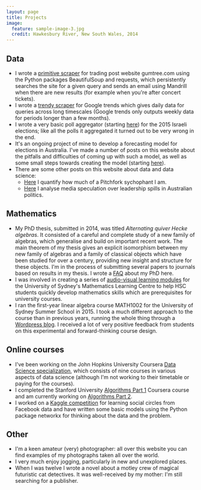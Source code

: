 ```yaml
---
layout: page
title: Projects
image:
  feature: sample-image-3.jpg
  credit: Hawkesbury River, New South Wales, 2014
---
```


## Data

- I wrote a <a href="https://github.com/clintonboys/gumtree_scraper" target="_blank">primitive scraper</a> for trading post website gumtree.com using the Python packages BeautifulSoup and requests, which persistently searches the site for a given query and sends an email using Mandrill when there are new results (for example when you're after concert tickets). 
- I wrote a <a href="https://github.com/clintonboys/trendy-scraper" target="_blank">trendy scraper</a> for Google trends which gives daily data for queries across long timescales (Google trends only outputs weekly data for periods longer than a few months).
- I wrote a very basic poll aggregator (starting [here](http://www.clintonboys.com/israel-poll-aggregator-1/)) for the 2015 Israeli elections; like all the polls it aggregated it turned out to be very wrong in the end.  
- It's an ongoing project of mine to develop a forecasting model for elections in Australia. I've made a number of posts on this website about the pitfalls and difficulties of coming up with such a model, as well as some small steps towards creating the model (starting [here](http://www.clintonboys.com/aus-election-model-1/)). 
- There are some other posts on this website about data and data science:
  - [Here](http://www.clintonboys.com/itunes-and-pitchfork/) I quantify how much of a Pitchfork sychophant I am. 
  - [Here](http://www.clintonboys.com/speculation/) I analyse media speculation over leadership spills in Australian politics. 

## Mathematics

- My PhD thesis, submitted in 2014, was titled *Alternating quiver Hecke algebras*. It consisted of a careful and complete study of a new family of algebras, which generalise and build on important recent work. The main theorem of my thesis gives an explicit isomorphism between my new family of algebras and a family of classical objects which have been studied for over a century, providing new insight and structure for these objects. I'm in the process of submitting several papers to journals based on results in my thesis. I wrote a [FAQ](http://www.clintonboys.com/phd-faq/) about my PhD here. 
- I was involved in creating a series of <a href="http://sydney.edu.au/stuserv/maths_learning_centre/2unit.shtml" target="_blank">audio-visual learning modules</a> for the University of Sydney's Mathematics Learning Centre to help HSC students quickly develop mathematics skills which are prerequisites for university courses.
- I ran the first-year linear algebra course MATH1002 for the University of Sydney Summer School in 2015. I took a much different approach to the course than in previous years, running the whole thing through a <a href="http://ss1002.wordpress.com" target="_blank">Wordpress blog</a>. I received a lot of very positive feedback from students on this experimental and forward-thinking course design.

## Online courses

- I've been working on the John Hopkins University Coursera <a href="https://www.coursera.org/specialization/jhudatascience/1" target = "_blank">Data Science specialization</a>, which consists of nine courses in various aspects of data science (although I'm not working to their timetable or paying for the courses).
- I completed the Stanford University <a href="https://www.coursera.org/course/algo" target="_blank">Algorithms Part 1</a> Coursera course and am currently working on <a href="https://www.coursera.org/course/algo2" target = "_blank">Algorithms Part 2</a>.
- I worked on a <a href="https://github.com/clintonboys/kaggle_fb_circles" target = "_blank">Kaggle competition</a> for learning social circles from Facebook data and have written some basic models using the Python package networkx for thinking about the data and the problem.

## Other

- I'm a keen amateur (very) photographer: all over this website you can find examples of my photographs taken all over the world.
- I very much enjoy jogging, particularly in new and unexplored places.
- When I was twelve I wrote a novel about a motley crew of magical futuristic cat detectives. It was well-received by my mother: I'm still searching for a publisher. 